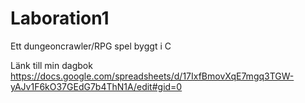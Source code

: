 # Laboration1
Ett dungeoncrawler/RPG spel byggt i C

Länk till min dagbok
https://docs.google.com/spreadsheets/d/17IxfBmovXqE7mgq3TGW-yAJv1F6kO37GEdG7b4ThN1A/edit#gid=0
